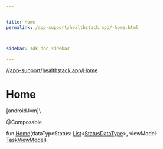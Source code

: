```yaml
---


title: Home
permalink: /app-support/healthstack.app/-home.html



sidebar: sdk_doc_sidebar

---
```



//[app-support](/app-support.html)/[healthstack.app](index.html)/[Home](-home.html)



# Home



[androidJvm]\




@Composable



fun [Home](-home.html)(dataTypeStatus: [List](https://kotlinlang.org/api/latest/jvm/stdlib/kotlin.collections/-list/index.html)&lt;[StatusDataType](../healthstack.app.status/-status-data-type/index.html)&gt;, viewModel: [TaskViewModel](../healthstack.app.viewmodel/-task-view-model/index.html))






